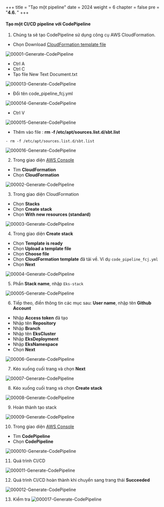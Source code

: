 +++
title = "Tạo một pipeline"
date = 2024
weight = 6
chapter = false
pre = "<b>4.6. </b>"
+++

#### Tạo một CI/CD pipeline với CodePipeline

1. Chúng ta sẽ tạo CodePipeline sử dụng công cụ AWS CloudFormation.
- Chọn Download [CloudFormation template file](https://raw.githubusercontent.com/First-Cloud-Journey/000062-EKSCICD/main/code_pipeline_fcj.yml)

![00001-Generate-CodePipeline](/images/4-Generate-Code-Pipeline/6-Generate-CodePipeline/00001-Generate-CodePipeline.png?width=90pc)

- Ctrl A
- Ctrl C
- Tạo file New Text Document.txt

![000013-Generate-CodePipeline](/images/4-Generate-Code-Pipeline/6-Generate-CodePipeline/000013-Generate-CodePipeline.png?width=90pc)

- Đổi tên code_pipeline_fcj.yml

![000014-Generate-CodePipeline](/images/4-Generate-Code-Pipeline/6-Generate-CodePipeline/000014-Generate-CodePipeline.png?width=90pc)
- Ctrl V

![000015-Generate-CodePipeline](/images/4-Generate-Code-Pipeline/6-Generate-CodePipeline/000015-Generate-CodePipeline.png?width=90pc)
- Thêm vào file  : **rm -f /etc/apt/sources.list.d/sbt.list**
```
- rm -f /etc/apt/sources.list.d/sbt.list
```

![000016-Generate-CodePipeline](/images/4-Generate-Code-Pipeline/6-Generate-CodePipeline/000016-Generate-CodePipeline.png?width=90pc)


  
2. Trong giao diện [AWS Console](https://aws.amazon.com/console/)
- Tìm  **CloudFormation**
- Chọn  **CloudFormation**

![00002-Generate-CodePipeline](/images/4-Generate-Code-Pipeline/6-Generate-CodePipeline/00002-Generate-CodePipeline.png?width=90pc)


3. Trong giao diện CloudFormation
- Chọn  **Stacks**
- Chọn  **Create stack**
- Chọn  **With new resources (standard)**

![00003-Generate-CodePipeline](/images/4-Generate-Code-Pipeline/6-Generate-CodePipeline/00003-Generate-CodePipeline.png?width=90pc)

4. Trong giao diện **Create stack**
- Chọn  **Template is ready**
- Chọn  **Upload a template file**
- Chọn  **Choose file**
- Chọn  **CloudFormation template** đã tải về. Ví dụ `code_pipeline_fcj.yml`
- Chọn  **Next**

![00004-Generate-CodePipeline](/images/4-Generate-Code-Pipeline/6-Generate-CodePipeline/00004-Generate-CodePipeline.png?width=90pc)

5. Phần **Stack name**, nhập `Eks-stack`

![00005-Generate-CodePipeline](/images/4-Generate-Code-Pipeline/6-Generate-CodePipeline/00005-Generate-CodePipeline.png?width=90pc)


6. Tiếp theo, điền thông tin các mục sau:
**User name**, nhập tên **Github Account**
- Nhập **Access token** đã tạo
- Nhập tên **Repository**
- Nhập **Branch**
- Nhập tên **EksCluster**
- Nhập **EksDeployment**
- Nhập **EksNamespace**
- Chọn  **Next**

![00006-Generate-CodePipeline](/images/4-Generate-Code-Pipeline/6-Generate-CodePipeline/00006-Generate-CodePipeline.png?width=90pc)


7. Kéo xuống cuối trang và chọn **Next**

![00007-Generate-CodePipeline](/images/4-Generate-Code-Pipeline/6-Generate-CodePipeline/00007-Generate-CodePipeline.png?width=90pc)

8. Kéo xuống cuối trang và chọn **Create stack**

![00008-Generate-CodePipeline](/images/4-Generate-Code-Pipeline/6-Generate-CodePipeline/00008-Generate-CodePipeline.png?width=90pc)

9.  Hoàn thành tạo stack

![00009-Generate-CodePipeline](/images/4-Generate-Code-Pipeline/6-Generate-CodePipeline/00009-Generate-CodePipeline.png?width=90pc)

10. Trong giao diện [AWS Console](https://aws.amazon.com/console/)
- Tìm  **CodePipeline**
- Chọn  **CodePipeline**

![000010-Generate-CodePipeline](/images/4-Generate-Code-Pipeline/6-Generate-CodePipeline/000010-Generate-CodePipeline.png?width=90pc)

11. Quá trình CI/CD

![000011-Generate-CodePipeline](/images/4-Generate-Code-Pipeline/6-Generate-CodePipeline/000011-Generate-CodePipeline.png?width=90pc)

12. Quá trình CI/CD hoàn thành khi chuyển sang trang thái **Succeeded**

![000012-Generate-CodePipeline](/images/4-Generate-Code-Pipeline/6-Generate-CodePipeline/000012-Generate-CodePipeline.png?width=90pc)


13. Kiểm tra
![000017-Generate-CodePipeline](/images/4-Generate-Code-Pipeline/6-Generate-CodePipeline/000017-Generate-CodePipeline.png?width=90pc)
